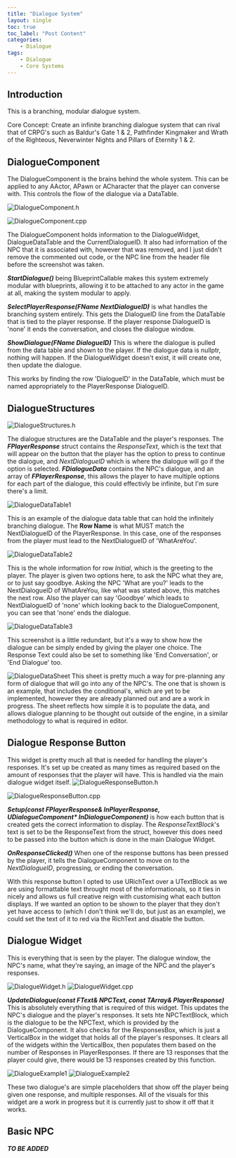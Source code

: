 ```yaml
---
title: "Dialogue System"
layout: single
toc: true
toc_label: "Post Content"
categories:
    - Dialogue
tags:
    - Dialogue
    - Core Systems
---
```


## Introduction

This is a branching, modular dialogue system.

Core Concept: Create an infinite branching dialogue system that can rival that of CRPG's such as Baldur's Gate 1 & 2, Pathfinder Kingmaker and Wrath of the Righteous, Neverwinter Nights and Pillars of Eternity 1 & 2.




## DialogueComponent

The DialogueComponent is the brains behind the whole system. This can be applied to any AActor, APawn or ACharacter that the player can converse with. This controls the flow of the dialogue via a DataTable.

![DialogueComponent.h](/assets/DialogueSystem/DialogueComponentH.png)

![DialogueComponent.cpp](/assets/DialogueSystem/DialogueComponentCPP.png)

The DialogueComponent holds information to the DialogueWidget, DialogueDataTable and the CurrentDialogueID. It also had information of the NPC that it is associated with, however that was removed, and I just didn't remove the commented out code, or the NPC line from the header file before the screenshot was taken.

***StartDialogue()*** being BlueprintCallable makes this system extremely modular with blueprints, allowing it to be attached to any actor in the game at all, making the system modular to apply.

***SelectPlayerResponse(FName NextDialogueID)*** is what handles the branching system entirely. This gets the DialogueID line from the DataTable that is tied to the player response. If the player response DialogueID is 'none' it ends the conversation, and closes the dialogue window.

***ShowDialogue(FName DialogueID)*** This is where the dialogue is pulled from the data table and shown to the player. If the dialogue data is nullptr, nothing will happen. If the DialogueWidget doesn't exist, it will create one, then update the dialogue. 

This works by finding the row 'DialogueID' in the DataTable, which must be named appropriately to the PlayerResponse DialogueID.




## DialogueStructures

![DialogueStructures.h](/assets/DialogueSystem/DialogueStructuresH.png)

The dialogue structures are the DataTable and the player's responses. The ***FPlayerResponse*** struct contains the *ResponseText*, which is the text that will appear on the button that the player has the option to press to continue the dialogue, and *NextDialogueID* which is where the dialogue will go if the option is selected.
***FDialogueData*** contains the NPC's dialogue, and an array of ***FPlayerResponse***, this allows the player to have multiple options for each part of the dialogue, this could effectivly be infinite, but I'm sure there's a limit.

![DialogueDataTable1](/assets/DialogueSystem/DialogueDT1.png)

This is an example of the dialogue data table that can hold the infinitely branching dialogue. The **Row Name** is what MUST match the NextDialogueID of the PlayerResponse. In this case, one of the responses from the player must lead to the NextDialogueID of 'WhatAreYou'.

![DialogueDataTable2](/assets/DialogueSystem/DialogueDT2.png)

This is the whole information for row *Initial*, which is the greeting to the player. The player is given two options here, to ask the NPC what they are, or to just say goodbye. Asking the NPC 'What are you?' leads to the NextDialogueID of WhatAreYou, like what was stated above, this matches the next row. Also the player can say 'Goodbye' which leads to NextDialogueID of 'none' which looking back to the DialogueComponent, you can see that 'none' ends the dialogue.

![DialogueDataTable3](/assets/DialogueSystem/DialogueDT3.png)

This screenshot is a little redundant, but it's a way to show how the dialogue can be simply ended by giving the player one choice. The Response Text could also be set to something like 'End Conversation', or 'End Dialogue' too.

![DialogueDataSheet](/assets/DialogueSystem/DialogueStructureSHEET.png)
This sheet is pretty much a way for pre-planning any form of dialogue that will go into any of the NPC's. The one that is shown is an example, that includes the conditional's, which are yet to be implemented, however they are already planned out and are a work in progress.
The sheet reflects how simple it is to populate the data, and allows dialogue planning to be thought out outside of the engine, in a similar methodology to what is required in editor.

## Dialogue Response Button

This widget is pretty much all that is needed for handling the player's responses. It's set up be created as many times as required based on the amount of responses that the player will have. This is handled via the main dialogue widget itself.
![DialogueResponseButton.h](/assets/DialogueSystem/ResponseButtonH.png)

![DialogueResponseButton.cpp](/assets/DialogueSystem/ResponseButtonCPP.png)

***Setup(const FPlayerResponse& InPlayerResponse, UDialogueComponent\* InDialogueComponent)*** is how each button that is created gets the correct information to display. The *ResponseTextBlock*'s text is set to be the ResponseText from the struct, however this does need to be passed into the button which is done in the main Dialogue Widget.

***OnResponseClicked()*** When one of the response buttons has been pressed by the player, it tells the DialogueComponent to move on to the *NextDialogueID*, progressing, or ending the conversation.

With this response button I opted to use URichText over a UTextBlock as we are using formattable text throught most of the informationals, so it ties in nicely and allows us full creative reign with customising what each button displays. If we wanted an option to be shown to the player that they don't yet have access to (which I don't think we'll do, but just as an example), we could set the text of it to red via the RichText and disable the button. 



## Dialogue Widget

This is everything that is seen by the player. The dialogue window, the NPC's name, what they're saying, an image of the NPC and the player's responses.

![DialogueWidget.h](/assets/DialogueSystem/DialogueWidgetH.png)
![DialogueWidget.cpp](/assets/DialogueSystem/DialogueWidgetCPP.png)

***UpdateDialogue(const FText& NPCText, const TArray<FPlayerResponses>& PlayerResponse)*** This is absolutely everything that is required of this widget. This updates the NPC's dialogue and the player's responses. It sets hte NPCTextBlock, which is the dialogue to be the NPCText, which is provided by the DialogueComponent.
It also checks for the ResponsesBox, which is just a VerticalBox in the widget that holds all of the player's responses. It clears all of the widgets within the VerticalBox, then populates them based on the number of Responses in PlayerResponses. If there are 13 responses that the player could give, there would be 13 responses created by this function.

![DialogueExample1](/assets/DialogueSystem/DialogueExample1.png)
![DialogueExample2](/assets/DialogueSystem/DialogueExample2.png)

These two dialogue's are simple placeholders that show off the player being given one response, and multiple responses. All of the visuals for this widget are a work in progress but it is currently just to show it off that it works.

## Basic NPC

***TO BE ADDED***